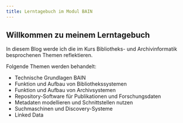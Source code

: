 ```yaml
---
title: Lerntagebuch im Modul BAIN 
---
```


## Willkommen zu meinem Lerntagebuch

In diesem Blog werde ich die im Kurs Bibliotheks- und Archivinformatik besprochenen Themen reflektieren. 

Folgende Themen werden behandelt:

- Technische Grundlagen BAIN
- Funktion und Aufbau von Bibliothekssystemen
- Funktion und Aufbau von Archivsystemen
- Repository-Software für Publikationen und Forschungsdaten
- Metadaten modellieren und Schnittstellen nutzen
- Suchmaschinen und Discovery-Systeme
- Linked Data

